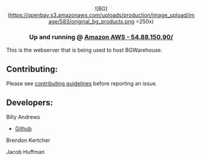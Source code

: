 <center>

![BG](https://openbay.s3.amazonaws.com/uploads/production/image_upload/image/583/original_bg_products.png =250x)

### Up and running @ [Amazon AWS - 54.88.150.90/](http://54.88.150.90/)

</center>

This is the webserver that is being used to host BGWarehouse.

## Contributing:
Please see [contributing guidelines](CONTRIBUTING.md) before reporting an issue.


## Developers:
Billy Andrews
- [Github](https://github.com/wandrews1)

Brendon Kertcher

Jacob Huffman
